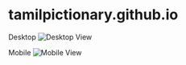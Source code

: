 # tamilpictionary.github.io

Desktop
![Desktop View](https://user-images.githubusercontent.com/17104137/168490464-cb9d305a-0b0f-4df5-a364-c7bbe3d3cd2e.gif)


Mobile
![Mobile View](https://user-images.githubusercontent.com/17104137/168490518-b492d9fb-b190-4aa0-9550-864b8cc4550c.gif)
